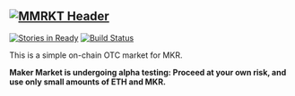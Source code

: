 [![MMRKT Header](https://ipfs.pics/ipfs/QmYzq3MwiiLZycJ6Fv7LU12HY6ssXRBA4ocHn5mMVU8TQz)]()
---
[![Stories in Ready](https://badge.waffle.io/MakerDAO/maker-otc.png?label=ready&title=Ready)](https://waffle.io/MakerDAO/maker-otc)
[![Build Status](https://api.travis-ci.org/makerdao/maker-otc.svg?branch=master)](https://travis-ci.org/makerdao/maker-otc)

This is a simple on-chain OTC market for MKR.

**Maker Market is undergoing alpha testing: Proceed at your own risk, and use only small amounts of ETH and MKR.**
